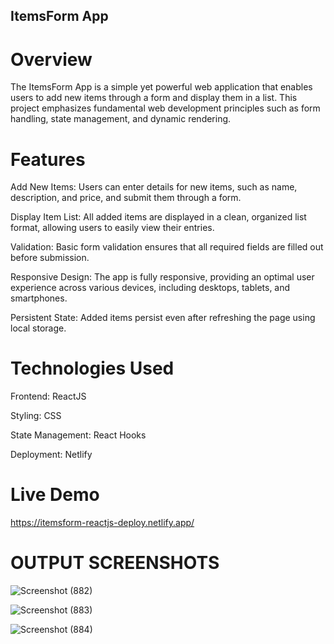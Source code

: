 
## ItemsForm App

# Overview

The ItemsForm App is a simple yet powerful web application that enables users to add new items through a form and display them in a list. This project emphasizes fundamental web development principles such as form handling, state management, and dynamic rendering.

# Features

Add New Items: Users can enter details for new items, such as name, description, and price, and submit them through a form.

Display Item List: All added items are displayed in a clean, organized list format, allowing users to easily view their entries.

Validation: Basic form validation ensures that all required fields are filled out before submission.

Responsive Design: The app is fully responsive, providing an optimal user experience across various devices, including desktops, tablets, and smartphones.

Persistent State: Added items persist even after refreshing the page using local storage.

# Technologies Used

Frontend: ReactJS

Styling: CSS 

State Management: React Hooks 

Deployment: Netlify

# Live Demo

https://itemsform-reactjs-deploy.netlify.app/

# OUTPUT SCREENSHOTS

![Screenshot (882)](https://github.com/user-attachments/assets/fd9a4c63-0c65-49c3-97f7-30e09a69568b)

![Screenshot (883)](https://github.com/user-attachments/assets/c70aa153-7c4b-42a6-af51-28f68501fc92)

![Screenshot (884)](https://github.com/user-attachments/assets/414d69ff-4447-4c5f-b1f2-57211839d670)



